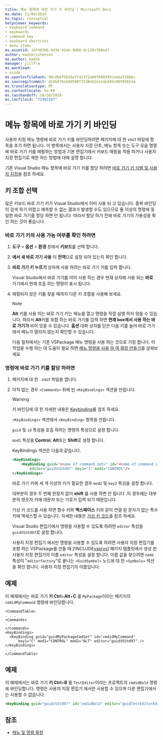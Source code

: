 ```yaml
---
title: 메뉴 항목에 바로 가기 키 바인딩 | Microsoft Docs
ms.date: 11/04/2016
ms.topic: conceptual
helpviewer_keywords:
- keyboard command
- keyboards
- command key
- keyboard shortcuts
- menu items
ms.assetid: 19f483b6-4d3e-424e-9d68-dc129c788e47
author: madskristensen
ms.author: madsk
manager: jillfra
ms.workload:
- vssdk
ms.openlocfilehash: 98c0b6f5b26e7f423f2a89f680395ceaba7286bc
ms.sourcegitcommit: dcbb876a5dd598f2538e62e1eabd4dc98595b53a
ms.translationtype: MT
ms.contentlocale: ko-KR
ms.lasthandoff: 10/28/2019
ms.locfileid: "72982267"
---
```

# <a name="bind-keyboard-shortcuts-to-menu-items"></a>메뉴 항목에 바로 가기 키 바인딩
사용자 지정 메뉴 명령에 바로 가기 키를 바인딩하려면 패키지에 대 한 *vsct* 파일에 항목을 추가 하면 됩니다. 이 항목에서는 사용자 지정 단추, 메뉴 항목 또는 도구 모음 명령에 바로 가기 키를 매핑하는 방법과 기본 편집기에서 키보드 매핑을 적용 하거나 사용자 지정 편집기로 제한 하는 방법에 대해 설명 합니다.

 기존 Visual Studio 메뉴 항목에 바로 가기 키를 할당 하려면 [바로 가기 키 식별 및 사용자 지정](../ide/identifying-and-customizing-keyboard-shortcuts-in-visual-studio.md)을 참조 하세요.

## <a name="choose-a-key-combination"></a>키 조합 선택
 많은 키보드 바로 가기 키가 Visual Studio에서 이미 사용 되 고 있습니다. 중복 바인딩이 검색 하기 어렵고 예측할 수 없는 결과가 발생할 수도 있으므로 둘 이상의 명령에 동일한 바로 가기를 할당 하면 안 됩니다. 따라서 할당 하기 전에 바로 가기의 가용성을 확인 하는 것이 좋습니다.

### <a name="to-verify-the-availability-of-a-keyboard-shortcut"></a>바로 가기 키의 사용 가능 여부를 확인 하려면

1. **도구** > **옵션** > **환경** 창에서 **키보드**를 선택 합니다.

2. **에서 새 바로 가기 사용** 이 **전역**으로 설정 되어 있는지 확인 합니다.

3. **바로 가기 키 누르기** 상자에 사용 하려는 바로 가기 키를 입력 합니다.

    Visual Studio에서 바로 가기를 이미 사용 하는 경우 현재 상자에 사용 되는 **바로** 가기에서 현재 호출 하는 명령이 표시 됩니다.

4. 매핑되지 않은 키를 찾을 때까지 다른 키 조합을 사용해 보세요.

   > [!NOTE]
   > **Alt** 키를 사용 하는 바로 가기 키는 메뉴를 열고 명령을 직접 실행 하지 않을 수 있습니다. 따라서 **Alt**키를 포함 하는 바로 가기를 입력 하면 **현재 box에서 사용 하는 바로 가기가** 비어 있을 수 있습니다. **옵션** 대화 상자를 닫은 다음 키를 눌러 바로 가기에서 메뉴가 열리지 않는지 확인할 수 있습니다.

   다음 절차에서는 기존 VSPackage 메뉴 명령을 사용 하는 것으로 가정 합니다. 이 작업을 수행 하는 데 도움이 필요 하면 [메뉴 명령을 사용 하 여 확장 만들기](../extensibility/creating-an-extension-with-a-menu-command.md)를 살펴보세요.

### <a name="to-assign-a-keyboard-shortcut-to-a-command"></a>명령에 바로 가기 키를 할당 하려면

1. 패키지에 대 한 *. vsct* 파일을 엽니다.

2. 아직 없는 경우 `<Commands>` 뒤에 빈 `<KeyBindings>` 섹션을 만듭니다.

   > [!WARNING]
   > 키 바인딩에 대 한 자세한 내용은 [Keybinding](../extensibility/keybinding-element.md)를 참조 하세요.

    `<KeyBindings>` 섹션에서 `<KeyBinding>` 항목을 만듭니다.

    `guid` 및 `id` 특성을 호출 하려는 명령의 특성으로 설정 합니다.

    `mod1` 특성을 **Control**, **Alt**또는 **Shift**로 설정 합니다.

    KeyBindings 섹션은 다음과 같습니다.

   ```xml
   <KeyBindings>
       <KeyBinding guid="<name of command set>" id="<name of command id>"
           editor="guidVSStd97" key1="1" mod1="CONTROL"/>
   </KeyBindings>

   ```

   바로 가기 키에 세 개 이상의 키가 필요한 경우 `mod2` 및 `key2` 특성을 설정 합니다.

   대부분의 경우 두 번째 한정자 없이 **shift** 를 사용 하면 안 됩니다 .이 경우에는 대부분의 영숫자 키에 대문자 또는 기호가 입력 되기 때문입니다.

   가상 키 코드를 사용 하면 함수 키와 **백스페이스** 키와 같이 연결 된 문자가 없는 특수 키에 액세스할 수 있습니다. 자세한 내용은 [가상 키 코드](/windows/desktop/inputdev/virtual-key-codes)를 참조 하세요.

   Visual Studio 편집기에서 명령을 사용할 수 있도록 하려면 `editor` 특성을 `guidVSStd97`로 설정 합니다.

   사용자 지정 편집기 에서만 명령을 사용할 수 있도록 하려면 사용자 지정 편집기를 포함 하는 VSPackage를 만들 때 [!INCLUDE[vsprvs](../code-quality/includes/vsprvs_md.md)] 패키지 템플릿에서 생성 한 사용자 지정 편집기의 이름 `editor` 특성을 설정 합니다. 이름 값을 찾으려면 `name` 특성이 "`editorfactory`"로 끝나는 `<GuidSymbol>` 노드에 대 한 `<Symbols>` 섹션을 확인 합니다. 사용자 지정 편집기의 이름입니다.

## <a name="example"></a>예제
 이 예제에서는 바로 가기 **키 Ctrl**+**Alt**+**C** 를 `MyPackage`이라는 패키지의 `cmdidMyCommand` 명령에 바인딩합니다.

```
<CommandTable>
. . .
<Commands>
. . .
</Commands>
<KeyBindings>
  <KeyBinding guid="guidMyPackageCmdSet" id="cmdidMyCommand"
      key1="C" mod1="CONTROL" mod2="ALT" editor="guidVSStd97" />
</KeyBindings>
. . .
</CommandTable>
```

## <a name="example"></a>예제
 이 예제에서는 바로 가기 **키 Ctrl**+**B** 를 `TestEditor`이라는 프로젝트의 `cmdidBold` 명령에 바인딩합니다. 명령은 사용자 지정 편집기 에서만 사용할 수 있으며 다른 편집기에서는 사용할 수 없습니다.

```xml
<KeyBinding guid="guidVSStd97" id="cmdidBold" editor="guidTestEditorEditorFactory" key1="B" mod1="Control" />
```

## <a name="see-also"></a>참조
- [메뉴 및 명령 확장](../extensibility/extending-menus-and-commands.md)